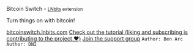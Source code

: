 Bitcoin Switch - <small>[LNbits](https://github.com/lnbits/lnbits) extension</small>

Turn things on with bitcoin!

[bitcoinswitch.lnbits.com](https://bitcoinswitch.lnbits.com)
[Check out the tutorial (liking and subscribing is contributing to the project ❤️)](https://www.youtube.com/@makerbits7700)
[Join the support group](https://t.me/makerbits)
`Author: Ben Arc` `Author: DNI`
